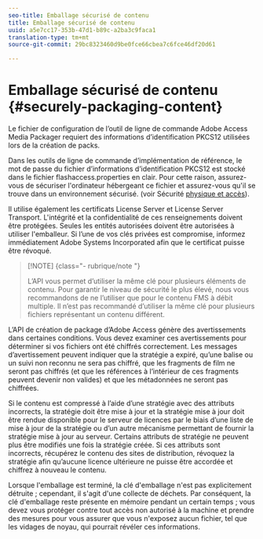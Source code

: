 ```yaml
---
seo-title: Emballage sécurisé de contenu
title: Emballage sécurisé de contenu
uuid: a5e7cc17-353b-47d1-b89c-a2ba3c9faca1
translation-type: tm+mt
source-git-commit: 29bc8323460d9be0fce66cbea7c6fce46df20d61

---
```



# Emballage sécurisé de contenu {#securely-packaging-content}

Le fichier de configuration de l’outil de ligne de commande Adobe Access Media Packager requiert des informations d’identification PKCS12 utilisées lors de la création de packs.

Dans les outils de ligne de commande d’implémentation de référence, le mot de passe du fichier d’informations d’identification PKCS12 est stocké dans le fichier flashaccess.properties en clair. Pour cette raison, assurez-vous de sécuriser l&#39;ordinateur hébergeant ce fichier et assurez-vous qu&#39;il se trouve dans un environnement sécurisé. (voir Sécurité [physique et accès](../../aaxs-secure-deployment-guidelines/physical-sec-and-access.md)).

Il utilise également les certificats License Server et License Server Transport. L&#39;intégrité et la confidentialité de ces renseignements doivent être protégées. Seules les entités autorisées doivent être autorisées à utiliser l&#39;emballeur. Si l’une de vos clés privées est compromise, informez immédiatement Adobe Systems Incorporated afin que le certificat puisse être révoqué.

>[!NOTE] {class=&quot;- rubrique/note &quot;}
>
>L’API vous permet d’utiliser la même clé pour plusieurs éléments de contenu. Pour garantir le niveau de sécurité le plus élevé, nous vous recommandons de ne l’utiliser que pour le contenu FMS à débit multiple. Il n’est pas recommandé d’utiliser la même clé pour plusieurs fichiers représentant un contenu différent.

L’API de création de package d’Adobe Access génère des avertissements dans certaines conditions. Vous devez examiner ces avertissements pour déterminer si vos fichiers ont été chiffrés correctement. Les messages d’avertissement peuvent indiquer que la stratégie a expiré, qu’une balise ou un suivi non reconnu ne sera pas chiffré, que les fragments de film ne seront pas chiffrés (et que les références à l’intérieur de ces fragments peuvent devenir non valides) et que les métadonnées ne seront pas chiffrées.

Si le contenu est compressé à l’aide d’une stratégie avec des attributs incorrects, la stratégie doit être mise à jour et la stratégie mise à jour doit être rendue disponible pour le serveur de licences par le biais d’une liste de mise à jour de la stratégie ou d’un autre mécanisme permettant de fournir la stratégie mise à jour au serveur. Certains attributs de stratégie ne peuvent plus être modifiés une fois la stratégie créée. Si ces attributs sont incorrects, récupérez le contenu des sites de distribution, révoquez la stratégie afin qu’aucune licence ultérieure ne puisse être accordée et chiffrez à nouveau le contenu.

Lorsque l&#39;emballage est terminé, la clé d&#39;emballage n&#39;est pas explicitement détruite ; cependant, il s&#39;agit d&#39;une collecte de déchets. Par conséquent, la clé d&#39;emballage reste présente en mémoire pendant un certain temps ; vous devez vous protéger contre tout accès non autorisé à la machine et prendre des mesures pour vous assurer que vous n&#39;exposez aucun fichier, tel que les vidages de noyau, qui pourrait révéler ces informations.
